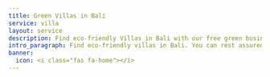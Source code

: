 ```yaml
---
title: Green Villas in Bali
service: villa
layout: service
description: Find eco-friendly Villas in Bali with our free green business directory.
intro_paragraph: Find eco-friendly villas in Bali. You can rest assured that your stay in Bali will be an environmentally-friendly and eco-conscious one!
banner:
  icon: <i class="fas fa-home"></i>
---
```

